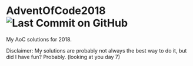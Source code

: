 # AdventOfCode2018 ![Last Commit on GitHub](https://img.shields.io/github/last-commit/TheNLGamerZone/AdventOfCode2018.svg)
My AoC solutions for 2018.

Disclaimer: My solutions are probably not always the best way to do it, but did I have fun? Probably. (looking at you day 7)  
